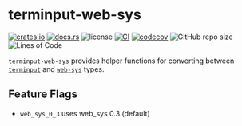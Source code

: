 # terminput-web-sys

[![crates.io](https://img.shields.io/crates/v/terminput-web-sys.svg?logo=rust)](https://crates.io/crates/terminput-web-sys)
[![docs.rs](https://img.shields.io/docsrs/terminput-web-sys?logo=rust)](https://docs.rs/terminput-web-sys)
![license](https://img.shields.io/badge/License-MIT%20or%20Apache%202-green.svg)
[![CI](https://github.com/aschey/terminput/actions/workflows/ci.yml/badge.svg)](https://github.com/aschey/terminput/actions/workflows/ci.yml)
[![codecov](https://codecov.io/gh/aschey/terminput/graph/badge.svg?token=Q0tOXGhWPY)](https://codecov.io/gh/aschey/terminput)
![GitHub repo size](https://img.shields.io/github/repo-size/aschey/terminput)
![Lines of Code](https://aschey.tech/tokei/github/aschey/terminput)

`terminput-web-sys` provides helper functions for converting between
[`terminput`](https://crates.io/crates/terminput) and
[`web-sys`](https://crates.io/crates/web-sys) types.

## Feature Flags

- `web_sys_0_3` uses web_sys 0.3 (default)
